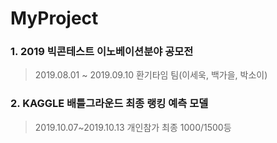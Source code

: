 # MyProject

### 1. 2019 빅콘테스트 이노베이션분야 공모전 
>2019.08.01 ~ 2019.09.10 환기타임 팀(이세욱, 백가을, 박소이)

### 2. KAGGLE 배틀그라운드 최종 랭킹 예측 모델 
>2019.10.07~2019.10.13 개인참가 최종 1000/1500등
